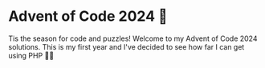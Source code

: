 # Advent of Code 2024 🎄

Tis the season for code and puzzles! Welcome to my Advent of Code 2024 
solutions. This is my first year and I've decided to see how far I can get 
using PHP 🎅✨
